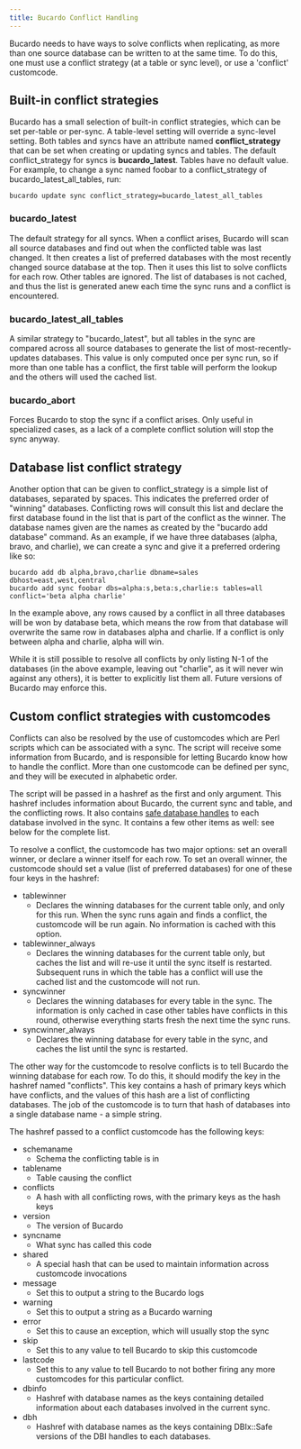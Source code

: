 ```yaml
---
title: Bucardo Conflict Handling
---
```


Bucardo needs to have ways to solve conflicts when replicating, as more than one source database can be written to at the same time. To do this, one must use a conflict strategy (at a table or sync level), or use a 'conflict' customcode.

Built-in conflict strategies
----------------------------

Bucardo has a small selection of built-in conflict strategies, which can be set per-table or per-sync. A table-level setting will override a sync-level setting. Both tables and syncs have an attribute named **conflict_strategy** that can be set when creating or updating syncs and tables. The default conflict_strategy for syncs is **bucardo_latest**. Tables have no default value. For example, to change a sync named foobar to a conflict_strategy of bucardo_latest_all_tables, run:

    bucardo update sync conflict_strategy=bucardo_latest_all_tables

### bucardo_latest

The default strategy for all syncs. When a conflict arises, Bucardo will scan all source databases and find out when the conflicted table was last changed. It then creates a list of preferred databases with the most recently changed source database at the top. Then it uses this list to solve conflicts for each row. Other tables are ignored. The list of databases is not cached, and thus the list is generated anew each time the sync runs and a conflict is encountered.

### bucardo_latest_all_tables

A similar strategy to "bucardo_latest", but all tables in the sync are compared across all source databases to generate the list of most-recently-updates databases. This value is only computed once per sync run, so if more than one table has a conflict, the first table will perform the lookup and the others will used the cached list.

### bucardo_abort

Forces Bucardo to stop the sync if a conflict arises. Only useful in specialized cases, as a lack of a complete conflict solution will stop the sync anyway.

Database list conflict strategy
-------------------------------

Another option that can be given to conflict_strategy is a simple list of databases, separated by spaces. This indicates the preferred order of "winning" databases. Conflicting rows will consult this list and declare the first database found in the list that is part of the conflict as the winner. The database names given are the names as created by the "bucardo add database" command. As an example, if we have three databases (alpha, bravo, and charlie), we can create a sync and give it a preferred ordering like so:

    bucardo add db alpha,bravo,charlie dbname=sales dbhost=east,west,central
    bucardo add sync foobar dbs=alpha:s,beta:s,charlie:s tables=all conflict='beta alpha charlie'

In the example above, any rows caused by a conflict in all three databases will be won by database beta, which means the row from that database will overwrite the same row in databases alpha and charlie. If a conflict is only between alpha and charlie, alpha will win.

While it is still possible to resolve all conflicts by only listing N-1 of the databases (in the above example, leaving out "charlie", as it will never win against any others), it is better to explicitly list them all. Future versions of Bucardo may enforce this.

Custom conflict strategies with customcodes
-------------------------------------------

Conflicts can also be resolved by the use of customcodes
which are Perl scripts which can be associated with a sync.
The script will receive some information from Bucardo,
and is responsible for letting Bucardo know how to handle the conflict.
More than one customcode can be defined per sync, and they will be executed
in alphabetic order.

The script will be passed in a hashref as the first and only argument.
This hashref includes information about Bucardo, the current sync and table,
and the conflicting rows.  It also contains [safe database handles](/DBIx-Safe/)
to each database involved in the sync.  It contains a few other items as well:
see below for the complete list.

To resolve a conflict, the customcode has two major options: set an overall winner, or declare a winner itself for each row. To set an overall winner, the customcode should set a value (list of preferred databases) for one of these four keys in the hashref:

-   tablewinner
    -   Declares the winning databases for the current table only, and only for this run. When the sync runs again and finds a conflict, the customcode will be run again. No information is cached with this option.
-   tablewinner_always
    -   Declares the winning databases for the current table only, but caches the list and will re-use it until the sync itself is restarted. Subsequent runs in which the table has a conflict will use the cached list and the customcode will not run.
-   syncwinner
    -   Declares the winning databases for every table in the sync. The information is only cached in case other tables have conflicts in this round, otherwise everything starts fresh the next time the sync runs.
-   syncwinner_always
    -   Declares the winning database for every table in the sync, and caches the list until the sync is restarted.

The other way for the customcode to resolve conflicts is to tell Bucardo the winning database for each row. To do this, it should modify the key in the hashref named "conflicts". This key contains a hash of primary keys which have conflicts, and the values of this hash are a list of conflicting databases. The job of the customcode is to turn that hash of databases into a single database name - a simple string.

The hashref passed to a conflict customcode has the following keys:

-   schemaname
    -   Schema the conflicting table is in
-   tablename
    -   Table causing the conflict
-   conflicts
    -   A hash with all conflicting rows, with the primary keys as the hash keys
-   version
    -   The version of Bucardo
-   syncname
    -   What sync has called this code
-   shared
    -   A special hash that can be used to maintain information across customcode invocations
-   message
    -   Set this to output a string to the Bucardo logs
-   warning
    -   Set this to output a string as a Bucardo warning
-   error
    -   Set this to cause an exception, which will usually stop the sync
-   skip
    -   Set this to any value to tell Bucardo to skip this customcode
-   lastcode
    -   Set this to any value to tell Bucardo to not bother firing any more customcodes for this particular conflict.
-   dbinfo
    -   Hashref with database names as the keys containing detailed information about each databases involved in the current sync.
-   dbh
    -   Hashref with database names as the keys containing DBIx::Safe versions of the DBI handles to each databases.
